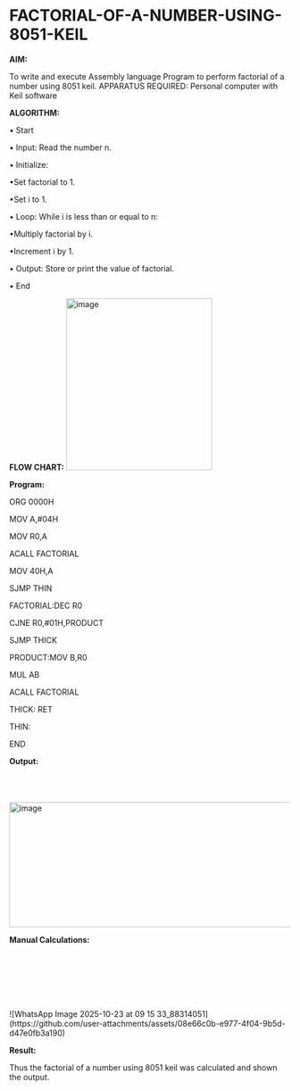 # FACTORIAL-OF-A-NUMBER-USING-8051-KEIL

**AIM:**

To write and execute Assembly language Program to perform factorial of a number using 8051 keil.
APPARATUS REQUIRED: Personal computer with Keil software

**ALGORITHM:**

• Start  

• Input: Read the number n.  

• Initialize:  

•Set factorial to 1.  

•Set i to 1.  

• Loop: While i is less than or equal to n:  

•Multiply factorial by i.  

•Increment i by 1.  

• Output: Store or print the value of factorial.  

• End

**FLOW CHART:**
<img width="261" height="308" alt="image" src="https://github.com/user-attachments/assets/bffe89f6-3ba9-4294-b817-8b545f680e66" />

**Program:**

ORG 0000H   

MOV A,#04H  

MOV R0,A  

ACALL FACTORIAL  

MOV 40H,A  

SJMP THIN  

FACTORIAL:DEC R0  

CJNE R0,#01H,PRODUCT  

SJMP THICK   

PRODUCT:MOV B,R0  

MUL AB  

ACALL FACTORIAL  

THICK: RET  

THIN:  

END

**Output:**  

<br>
<br>
<br>
<img width="844" height="224" alt="image" src="https://github.com/user-attachments/assets/bc8597aa-7e2b-4be0-abe5-43521b97aaf5" />




**Manual Calculations:**  

<br>
<br>
<br>
<br>
<br>
<br>
![WhatsApp Image 2025-10-23 at 09 15 33_88314051](https://github.com/user-attachments/assets/08e66c0b-e977-4f04-9b5d-d47e0fb3a190)





**Result:**

Thus the factorial of a number using 8051 keil was calculated and shown the output.
